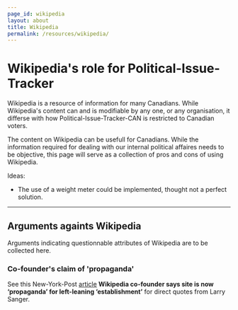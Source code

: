 ```yaml
---
page_id: wikipedia
layout: about
title: Wikipedia
permalink: /resources/wikipedia/
---
```


# Wikipedia's role for Political-Issue-Tracker

Wikipedia is a resource of information for many Canadians. While Wikipedia's content can and is modifiable by any one, or any organisation, it differse with how Political-Issue-Tracker-CAN is restricted to Canadian voters.

The content on Wikipedia can be usefull for Canadians. While the information required for dealing with our internal political affaires needs to be objective, this page will serve as a collection of pros and cons of using Wikipedia.

Ideas:
- The use of a weight meter could be implemented, thought not a perfect solution.


---
## Arguments againts Wikipedia

Arguments indicating questionnable attributes of Wikipedia are to be collected here.

### Co-founder's claim of 'propaganda'

See this New-York-Post [article](https://nypost.com/2021/07/16/wikipedia-co-founder-says-site-is-now-propaganda-for-left-leaning-establishment/) **Wikipedia co-founder says site is now ‘propaganda’ for left-leaning ‘establishment’** for direct quotes from Larry Sanger.


